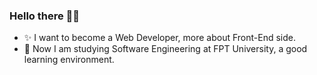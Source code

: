 ### Hello there 👋👋

- ✨ I want to become a Web Developer, more about Front-End side.
- 🏫 Now I am studying Software Engineering at FPT University, a good learning environment.
